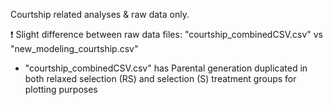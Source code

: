 Courtship related analyses & raw data only. 

:exclamation: Slight difference between raw data files: "courtship_combinedCSV.csv" vs "new_modeling_courtship.csv"
   - "courtship_combinedCSV.csv" has Parental generation  duplicated in both relaxed selection (RS) and selection (S)  treatment groups for plotting purposes
